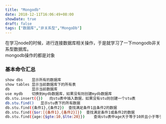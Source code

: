 ```yaml
---
title: "Mongodb"
date: 2018-12-11T16:06:49+08:00
showDate: true
draft: false
tags: ["数据库","非关系型","MongoDb"]
---
```

在学习node的时候，进行连接数据库相关操作，于是就学习了一下mongodb非关系型数据库。
<br>mongodb操作的都是对象

### 基本命令汇总
```bash
show dbs    显示所有的数据库
show tables 显示当前数据库下的所有表
db          显示当前数据库
use mydb    切换到mydb数据库，如果没有则创建mydb数据库
db.stu.insert({})   向stu表中插入数据，如果没有stu则创建一个stu表
db.stu.find()   显示stu表下的所有数据
db.stu.find({条件1},{条件2})  查找满足条件1且条件2的数据
db.stu.find({$or:[{条件1},{条件2}]})  查找满足条件1或条件2的数据
db.stu.find({age:{$gte:10,$lte:20}})    查询stu表中age大于等于10并且小于等于20的数据
```
